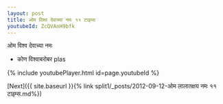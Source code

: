 ```yaml
---
layout: post
title: ओम विश्व देवाच्या नमः ११ टाइम्स
youtubeId: ZcQVAnH9bfk
---
```

 
 
 ओम विश्व देवाच्या नमः  
 
 -  कोण विश्वाबरोबर plas 
 
  
 
  
 
 
 
 
 
 


{% include youtubePlayer.html id=page.youtubeId %}
 
[Next]({{ site.baseurl }}{% link  split1/_posts/2012-09-12-ओम लालातक्षय नमः ११ टाइम्स.md%})
 
